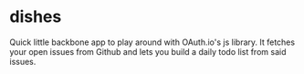 dishes
======

Quick little backbone app to play around with OAuth.io's js library. It fetches your open issues from Github and lets you build a daily todo list from said issues.
